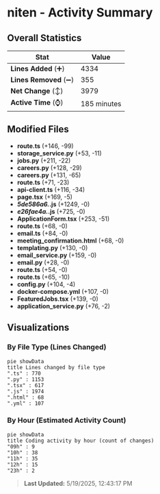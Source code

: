 # niten - Activity Summary 

## Overall Statistics

| Stat                   | Value                                                             |
| ---------------------- | ----------------------------------------------------------------- |
| **Lines Added** (➕)   | 4334                                          |
| **Lines Removed** (➖) | 355                                        |
| **Net Change** (↕)    | 3979                |
| **Active Time** (⌚)   | 185 minutes |


## Modified Files
- **route.ts** (+146, -99)
- **storage_service.py** (+53, -11)
- **jobs.py** (+211, -22)
- **careers.py** (+128, -29)
- **careers.py** (+131, -65)
- **route.ts** (+71, -23)
- **api-client.ts** (+116, -34)
- **page.tsx** (+169, -5)
- **_5de586a6._.js** (+1249, -0)
- **_e26fae4a._.js** (+725, -0)
- **ApplicationForm.tsx** (+253, -51)
- **route.ts** (+68, -0)
- **email.ts** (+84, -0)
- **meeting_confirmation.html** (+68, -0)
- **templating.py** (+130, -0)
- **email_service.py** (+159, -0)
- **email.py** (+28, -0)
- **route.ts** (+54, -0)
- **route.ts** (+65, -10)
- **config.py** (+104, -4)
- **docker-compose.yml** (+107, -0)
- **FeaturedJobs.tsx** (+139, -0)
- **application_service.py** (+76, -2)

## Visualizations

### By File Type (Lines Changed)

```mermaid
pie showData
title Lines changed by file type
".ts" : 770
".py" : 1153
".tsx" : 617
".js" : 1974
".html" : 68
".yml" : 107
```

### By Hour (Estimated Activity Count)

```mermaid
pie showData
title Coding activity by hour (count of changes)
"09h" : 9
"10h" : 38
"11h" : 35
"12h" : 15
"23h" : 2
```


> **Last Updated:** 5/19/2025, 12:43:17 PM
